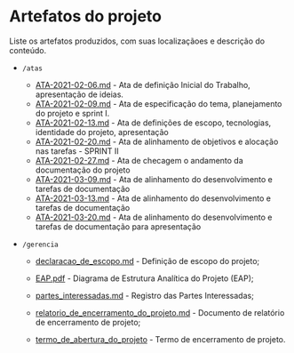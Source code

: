 # Artefatos do projeto

Liste os artefatos produzidos, com suas localizaçãoes e descrição do conteúdo.

* `/atas`
  * [ATA-2021-02-06.md](ATA-2021-02-06.md) - Ata de definição Inicial do Trabalho, apresentação de ideias.
  * [ATA-2021-02-09.md](ATA-2021-02-09.md) - Ata de especificação do tema, planejamento do projeto e sprint I.
  * [ATA-2021-02-13.md](ATA-2021-02-13.md) - Ata de definições de escopo, tecnologias, identidade do projeto, apresentação
  * [ATA-2021-02-20.md](ATA-2021-02-20.md) - Ata de alinhamento de objetivos e alocação nas tarefas - SPRINT II
  * [ATA-2021-02-27.md](ATA-2021-02-27.md) - Ata de checagem o andamento da documentação do projeto
  * [ATA-2021-03-09.md](ATA-2021-03-09.md) - Ata de alinhamento do desenvolvimento e tarefas de documentação
  * [ATA-2021-03-13.md](ATA-2021-03-13.md) - Ata de alinhamento do desenvolvimento e tarefas de documentação
  * [ATA-2021-03-20.md](ATA-2021-03-20.md) - Ata de alinhamento do desenvolvimento e tarefas de documentação para apresentação

* `/gerencia`
  * [declaracao_de_escopo.md](declaracao_de_escopo.md) -  Definição de escopo do projeto;

  * [EAP.pdf](EAP.pdf) - Diagrama de Estrutura Analítica do Projeto (EAP);

  * [partes_interessadas.md](partes_interessadas.md) - Registro das Partes Interessadas;

  * [relatorio_de_encerramento_do_projeto.md](relatorio_de_encerramento_do_projeto.md) - Documento de relatório de encerramento de projeto;

  * [termo_de_abertura_do_projeto](termo_de_abertura_do_projeto.md) - Termo de encerramento de projeto.
